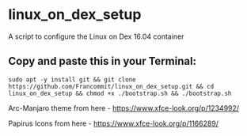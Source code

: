 # linux_on_dex_setup
A script to configure the Linux on Dex 16.04 container

## Copy and paste this in your Terminal:
```
sudo apt -y install git && git clone https://github.com/Francommit/linux_on_dex_setup.git && cd linux_on_dex_setup && chmod +x ./bootstrap.sh && ./bootstrap.sh
```

Arc-Manjaro theme from here - https://www.xfce-look.org/p/1234992/

Papirus Icons from here - https://www.xfce-look.org/p/1166289/
